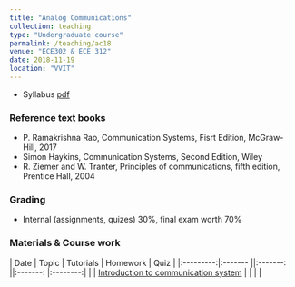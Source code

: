 ```yaml
---
title: "Analog Communications"
collection: teaching
type: "Undergraduate course"
permalink: /teaching/ac18
venue: "ECE302 & ECE 312"
date: 2018-11-19
location: "VVIT"
---
```



* Syllabus [pdf](http://mpsaradhi.github.io/files/R16AC-Syllabus.pdf)

### Reference text books

* P. Ramakrishna Rao, Communication Systems, Fisrt Edition, McGraw-Hill, 2017
* Simon Haykins, Communication Systems, Second Edition, Wiley
* R. Ziemer and W. Tranter, Principles of communications, fifth edition, Prentice Hall, 2004

### Grading

* Internal (assignments, quizes) 30%, final exam worth 70%


### Materials & Course work

| Date      | Topic                                | Tutorials  | Homework | Quiz    |
|:---------:|:-------                             ||:-------: ||:-------: |:--------:|
|           | [Introduction to communication system](/nmp.html) |            |          |         |

